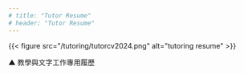 ```yaml
---
# title: "Tutor Resume"
# header: "Tutor Resume"
---
```


<div onclick="openFullscreenResume()" style="cursor: pointer;">
    {{< figure src="/tutoring/tutorcv2024.png" alt="tutoring resume" >}}
</div>

<script>
function openFullscreenResume() {
    // Select the image within the figure element
    var elem = document.querySelector('div img'); // This assumes this is the only image in the div or the first image inside the div
    if (elem.requestFullscreen) {
        elem.requestFullscreen();
    } else if (elem.webkitRequestFullscreen) { /* Safari */
        elem.webkitRequestFullscreen();
    } else if (elem.msRequestFullscreen) { /* IE11 */
        elem.msRequestFullscreen();
    }
}
</script>

<span class='caption'>▲ 教學與文字工作專用履歷</span>
